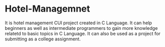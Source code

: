 # Hotel-Managemnet
It is hotel management CUI project created in C Language.
It can help beginners as well as intermediate programmers to gain more knowledge relatetd to basic topics in C Language.
It can also be used as a project for submitting as a college assignment. 
